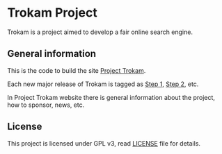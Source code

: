 # Trokam Project

Trokam is a project aimed to develop a fair online search engine.

## General information

This is the code to build the site [Project Trokam](http://project.trokam.com).

Each new major release of Trokam is tagged as [Step 1](http://step1.trokam.com/), [Step 2](http://step2.trokam.com/), etc.

In Project Trokam website there is general information about the project, how to sponsor, news, etc.

## License

This project is licensed under GPL v3, read [LICENSE](LICENSE) file for details.
